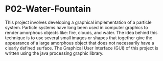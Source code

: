 # P02-Water-Fountain
This project involves developing a graphical implementation of a particle system. Particle systems have long been used in computer graphics to render amorphous objects like: fire, clouds, and water. The idea behind this technique is to use several small images or shapes that together give the appearance of a large amorphous object that does not necessarily have a clearly defined surface. The Graphical User Interface (GUI) of this project is written using the java processing graphic library.
